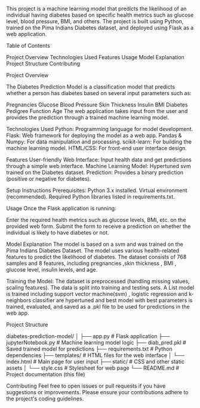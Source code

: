 This project is a machine learning model that predicts the likelihood of an individual having diabetes based on specific health metrics such as glucose level, blood pressure, BMI, and others. The project is built using Python, trained on the Pima Indians Diabetes dataset, and deployed using Flask as a web application.


Table of Contents


Project Overview
Technologies Used
Features
Usage
Model Explanation
Project Structure
Contributing


Project Overview


The Diabetes Prediction Model is a classification model that predicts whether a person has diabetes based on several input parameters such as:

Pregnancies
Glucose
Blood Pressure
Skin Thickness
Insulin
BMI
Diabetes Pedigree Function
Age
The web application takes input from the user and provides the prediction through a trained machine learning model.

Technologies Used
Python: Programming language for model development.
Flask: Web framework for deploying the model as a web app.
Pandas & Numpy: For data manipulation and processing.
scikit-learn: For building the machine learning model.
HTML/CSS: For front-end user interface design.

Features
User-friendly Web Interface: Input health data and get predictions through a simple web interface.
Machine Learning Model: Hypertuned svm trained on the Diabetes dataset.
Prediction: Provides a binary prediction (positive or negative for diabetes).


Setup Instructions
Prerequisites:
Python 3.x installed.
Virtual environment (recommended).
Required Python libraries listed in requirements.txt.

Usage
Once the Flask application is running:

Enter the required health metrics such as glucose levels, BMI, etc. on the provided web form.
Submit the form to receive a prediction on whether the individual is likely to have diabetes or not.


Model Explanation
The model is based on a svm and was trained on the Pima Indians Diabetes Dataset. The model uses various health-related features to predict the likelihood of diabetes. The dataset consists of 768 samples and 8 features, including pregnancies ,skin thickness , BMI ,  glucose level, insulin levels, and age.

Training the Model:
The dataset is preprocessed (handling missing values, scaling features).
The data is split into training and testing sets.
A List model is trained including support vector machine(svm) , logistic regression and k-neighbors classifier are hypertuned and best model with best parameters is trained, evaluated, and saved as a .pkl file to be used for predictions in the web app.



Project Structure

diabetes-prediction-model/
│
├── app.py                 # Flask application
├── jupyterNotebook.py     # Machine learning model logic
├── diab_pred.pkl          # Saved trained model for predictions
├── requirements.txt       # Python dependencies
├── templates/             # HTML files for the web interface
│   └── index.html         # Main page for user input
├── static/                # CSS and other static assets
│   └── style.css          # Stylesheet for web page
└── README.md              # Project documentation (this file)

Contributing
Feel free to open issues or pull requests if you have suggestions or improvements. Please ensure your contributions adhere to the project's coding guidelines.